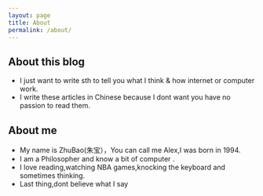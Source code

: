 ```yaml
---
layout: page
title: About
permalink: /about/
---
```

                                               
## About this blog                        
  - I just want to write sth to tell you what I think & how internet or computer work.
  - I write these articles in Chinese because I dont want you have no passion to read them.
## About me
  - My name is ZhuBao(朱宝），You can call me Alex,I was born in 1994.
  - I am a Philosopher and know a bit of computer .
  - I love reading,watching NBA games,knocking the keyboard and sometimes thinking.                                               
  - Last thing,dont believe what I say 

